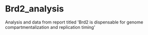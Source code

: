 # Brd2_analysis
Analysis and data from report titled 'Brd2 is dispensable for genome compartmentalization and replication timing'
